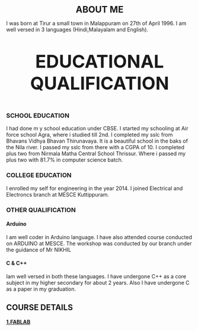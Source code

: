 <p align= "center">
<font size="+2"> 
<b> ABOUT ME </b>
</p>
</font>
 I was born at Tirur a small town in Malappuram on 27th of April 1996. I am well versed in 3 languages (Hindi,Malayalam and English).
<font size="+5">
<p align= "center">
<b> EDUCATIONAL QUALIFICATION </b> 
</p></font>
  
 ### SCHOOL EDUCATION 

I had done m y school education under CBSE.
 I started my schooling at Air force school Agra, where i studied till 2nd. I completed my sslc from Bhavans Vidhya Bhavan Thirunavaya. It is a beautiful school in the baks of the Nila river. I passed my sslc from  there with a CGPA of 10. I completed plus two from Nirmala Matha Central School Thrissur. Where i passed my plus two with 81.7% in computer science batch. 
 
 ### COLLEGE EDUCATION

I enrolled my self for engineering in the year 2014. I joined Electrical and Electroncs branch at MESCE Kuttippuram.

### OTHER QUALIFICATION

#### Arduino

I am well coder in Arduino language. I have also attended course conducted on ARDUINO at MESCE. The workshop was conducted by our branch under the guidance of Mr NIKHIL 

#### C & C++ 

Iam well versed in both these languages. I have undergone C++ as a core subject in my higher secondary for about 2 years. Also I have undergone C as a paper in my graduation.

## COURSE DETAILS

[<b>1.FABLAB </b>](https://arjunhari2704.github.io/FABLAB/) 
 


